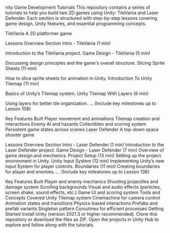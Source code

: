 nity Game Development Tutorials
This repository contains a series of tutorials to help you build two 2D games using Unity: TileVania and Laser Defender. Each section is structured with step-by-step lessons covering game design, Unity features, and essential programming concepts.

TileVania
A 2D platformer game

Lessons Overview
Section Intro - TileVania (1 min)

Introduction to the TileVania project.
Game Design - TileVania (5 min)

Discussing design principles and the game's overall structure.
Slicing Sprite Sheets (11 min)

How to slice sprite sheets for animation in Unity.
Introduction To Unity Tilemap (11 min)

Basics of Unity’s Tilemap system.
Unity Tilemap With Layers (8 min)

Using layers for better tile organization.
... (Include key milestones up to Lesson 108)

Key Features Built
Player movement and animations
Tilemap creation and interactions
Enemy AI and hazards
Collectibles and scoring system
Persistent game states across scenes
Laser Defender
A top-down space shooter game

Lessons Overview
Section Intro - Laser Defender (1 min)
Introduction to the Laser Defender project.
Game Design - Laser Defender (7 min)
Overview of game design and mechanics.
Project Setup (13 min)
Setting up the project environment in Unity.
Unity Input System (12 min)
Implementing Unity’s new Input System for player controls.
Boundaries (11 min)
Creating boundaries for player and enemies.
... (Include key milestones up to Lesson 136)

Key Features Built
Player and enemy mechanics
Shooting projectiles and damage system
Scrolling backgrounds
Visual and audio effects (particles, screen shake, sound effects, etc.)
Game UI and scoring system
Tools and Concepts Covered
Unity Tilemap system
Cinemachine for camera control
Animation states and transitions
Physics-based interactions
Prefabs and prefab variants
Singleton pattern
Coroutines for efficient processes
Getting Started
Install Unity (version 2021.3 or higher recommended).
Clone this repository or download the files as ZIP.
Open the projects in Unity Hub to explore and follow along with the tutorials.
